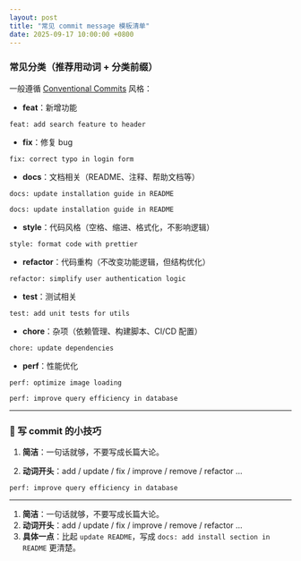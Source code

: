 ```yaml
---
layout: post
title: "常见 commit message 模板清单"
date: 2025-09-17 10:00:00 +0800
---
```


### 常见分类（推荐用动词 + 分类前缀）

一般遵循 [Conventional Commits](https://www.conventionalcommits.org/) 风格：

+ **feat**：新增功能

```plaintext
feat: add search feature to header
```

+ **fix**：修复 bug

```plaintext
fix: correct typo in login form
```

+ **docs**：文档相关（README、注释、帮助文档等）

```plaintext
docs: update installation guide in README
```

```plaintext
docs: update installation guide in README
```

+ **style**：代码风格（空格、缩进、格式化，不影响逻辑）

```plaintext
style: format code with prettier
```

+ **refactor**：代码重构（不改变功能逻辑，但结构优化）

```plaintext
refactor: simplify user authentication logic
```

+ **test**：测试相关

```plaintext
test: add unit tests for utils
```

+ **chore**：杂项（依赖管理、构建脚本、CI/CD 配置）

```plaintext
chore: update dependencies
```

+ **perf**：性能优化

```plaintext
perf: optimize image loading
```

```plaintext
perf: improve query efficiency in database
```

---

### 🔹 写 commit 的小技巧

1. **简洁**：一句话就够，不要写成长篇大论。

2. **动词开头**：add / update / fix / improve / remove / refactor …

```plaintext
perf: improve query efficiency in database
```

---

1. **简洁**：一句话就够，不要写成长篇大论。
2. **动词开头**：add / update / fix / improve / remove / refactor …
3. **具体一点**：比起 `update README`，写成 `docs: add install section in README` 更清楚。
